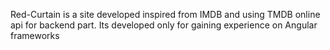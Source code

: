 Red-Curtain is a site developed inspired from IMDB and using TMDB online api for backend part. Its developed only for gaining experience on Angular frameworks
